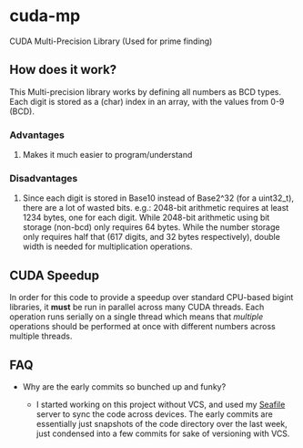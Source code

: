 # cuda-mp
CUDA Multi-Precision Library (Used for prime finding)

## How does it work?
This Multi-precision library works by defining all numbers as BCD types. Each digit is stored as a (char) index in an array, with the values from 0-9 (BCD).

### Advantages
1. Makes it much easier to program/understand

### Disadvantages
1. Since each digit is stored in Base10 instead of Base2^32 (for a uint32_t), there are a lot of wasted bits.
e.g.: 2048-bit arithmetic requires at least 1234 bytes, one for each digit. While 2048-bit arithmetic using bit storage (non-bcd) only requires 64 bytes.
While the number storage only requires half that (617 digits, and 32 bytes respectively), double width is needed for multiplication operations.

## CUDA Speedup
In order for this code to provide a speedup over standard CPU-based bigint libraries, it **must** be run in parallel across many CUDA threads.
Each operation runs serially on a single thread which means that *multiple* operations should be performed at once with different numbers across multiple threads.

## FAQ

* Why are the early commits so bunched up and funky?

  - I started working on this project without VCS, and used my [Seafile](https://github.com/haiwen/seafile) server to
sync the code across devices. The early commits are essentially just snapshots of the code directory over the last week,
just condensed into a few commits for sake of versioning with VCS.

